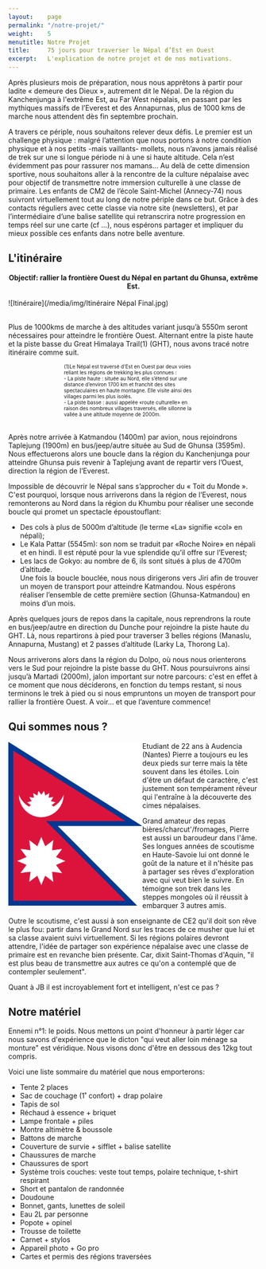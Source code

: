 ```yaml
---
layout:    page
permalink: "/notre-projet/"
weight:    5
menutitle: Notre Projet
title:     75 jours pour traverser le Népal d’Est en Ouest
excerpt:   L'explication de notre projet et de nos motivations.
---
```



Après plusieurs mois de préparation, nous nous apprêtons à partir pour ladite « demeure des Dieux », autrement dit le Népal. De la région du Kanchenjunga à l'extrême Est, au Far West népalais, en passant par les mythiques massifs de l’Everest et des Annapurnas, plus de 1000 kms de marche nous attendent dès fin septembre prochain. 

A travers ce périple, nous souhaitons relever deux défis. Le premier est un challenge physique : malgré l’attention que nous portons à notre condition physique et à nos petits -mais vaillants- mollets, nous n’avons jamais réalisé de trek sur une si longue période ni à une si haute altitude. Cela n’est évidemment pas pour rassurer nos mamans… Au delà de cette dimension sportive, nous souhaitons aller à la rencontre de la culture népalaise avec pour objectif de transmettre notre immersion culturelle à une classe de primaire. Les enfants de CM2 de l’école Saint-Michel (Annecy-74) nous suivront virtuellement tout au long de notre périple dans ce but. Grâce à des contacts réguliers avec cette classe via notre site (newsletters), et par l’intermédiaire d’une balise satellite qui retranscrira notre progression en temps réel sur une carte (cf …), nous espérons partager et impliquer du mieux possible ces enfants dans notre belle aventure.

## L'itinéraire

<center><B>Objectif: rallier la frontière Ouest du Népal en partant du Ghunsa, extrême Est.</B></center>
<br>
![Itinéraire](/media/img/Itinéraire Népal Final.jpg)

<br>Plus de 1000kms de marche à des altitudes variant jusqu’à 5550m seront nécessaires pour atteindre le frontière Ouest. Alternant entre la piste haute et la piste basse du Great Himalaya Trail(1) (GHT), nous avons tracé notre itinéraire comme suit.

<div style="width: 280px;font-size:10px; margin:auto;">(1)Le Népal est traversé d'Est en Ouest par deux voies reliant les régions de trekking les plus connues :<br/>
- La piste haute : située au Nord, elle s’étend sur une distance d’environ 1700 km et franchit des sites spectaculaires en haute montagne. Elle visite ainsi des villages parmi les plus isolés.<br/>
- La piste basse : aussi appelée «route culturelle» en raison des nombreux villages traversés, elle sillonne la vallée à une altitude moyenne de 2000m.</div>

<br>Après notre arrivée à Katmandou (1400m) par avion, nous rejoindrons Taplejung (1900m) en bus/jeep/autre située au Sud de Ghunsa (3595m). Nous effectuerons alors une boucle dans la région du Kanchenjunga pour atteindre Ghunsa puis revenir à Taplejung avant de repartir vers l’Ouest, direction la région de l’Everest.

Impossible de découvrir le Népal sans s’approcher du « Toit du Monde ». C'est pourquoi, lorsque nous arriverons dans la région de l’Everest, nous remonterons au Nord dans la région du Khumbu pour réaliser une seconde boucle qui promet un spectacle époustouflant:<br/>
- Des cols à plus de 5000m d’altitude (le terme «La» signifie «col» en népali);<br/>
- Le Kala Pattar (5545m): son nom se traduit par «Roche Noire» en népali et en hindi. Il est réputé pour la vue splendide qu’il offre sur l’Everest;<br/>
- Les lacs de Gokyo: au nombre de 6, ils sont situés à plus de 4700m d’altitude.<br/>
Une fois la boucle bouclée, nous nous dirigerons vers Jiri afin de trouver un moyen de transport pour atteindre Katmandou. Nous espérons réaliser l’ensemble de cette première section (Ghunsa-Katmandou) en moins d’un mois.

Après quelques jours de repos dans la capitale, nous reprendrons la route en bus/jeep/autre en direction du Dunche pour rejoindre la piste haute du GHT. Là, nous repartirons à pied pour traverser 3 belles régions (Manaslu, Annapurna, Mustang) et 2 passes d’altitude (Larky La, Thorong La).

Nous arriverons alors dans la région du Dolpo, où nous nous orienterons vers le Sud pour rejoindre la piste basse du GHT. Nous poursuivrons ainsi jusqu’à Martadi (2000m), jalon important sur notre parcours: c'est en effet à ce moment que nous déciderons, en fonction du temps restant, si nous terminons le trek à pied ou si nous empruntons un moyen de transport pour rallier la frontière Ouest. A voir… et que l’aventure commence!

## Qui sommes nous ?

<p><img src="/media/img/flag.png" alt="" width="270" align=left> Etudiant de 22 ans à Audencia (Nantes) Pierre a toujours eu les deux pieds sur terre mais la tête souvent dans les étoiles. Loin d'être un défaut de caractère, c'est justement son tempérament rêveur qui l'entraîne à la découverte des cimes népalaises.<br/>

Grand amateur des repas bières/charcut'/fromages, Pierre est aussi un baroudeur dans l'âme. Ses longues années de scoutisme en Haute-Savoie lui ont donné le goût de la nature et il n'hésite pas à partager ses rêves d'exploration avec qui veut bien le suivre. En témoigne son trek dans les steppes mongoles où il réussit à embarquer 3 autres amis.<br/>

Outre le scoutisme, c'est aussi à son enseignante de CE2 qu'il doit son rêve le plus fou: partir dans le Grand Nord sur les traces de ce musher que lui et sa classe avaient suivi virtuellement. Si les régions polaires devront attendre, l'idée de partager son expérience népalaise avec une classe de primaire est en revanche  bien présente. Car, dixit Saint-Thomas d'Aquin, "il est plus beau de transmettre aux autres ce qu'on a contemplé que de contempler seulement".<p/>

Quant à JB il est incroyablement fort et intelligent, n'est ce pas ?

## Notre matériel

Ennemi n°1: le poids. Nous mettons un point d'honneur à partir léger car nous savons d'expérience que le dicton "qui veut aller loin ménage sa monture" est véridique. Nous visons donc d'être en dessous des 12kg tout compris.

Voici une liste sommaire du matériel que nous emporterons:

- Tente 2 places
- Sac de couchage (1˚ confort) + drap polaire
- Tapis de sol
- Réchaud à essence + briquet
- Lampe frontale + piles
- Montre altimètre & boussole
- Battons de marche
- Couverture de survie + sifflet + balise satellite
- Chaussures de marche
- Chaussures de sport
- Système trois couches: veste tout temps, polaire technique, t-shirt respirant
- Short et pantalon de randonnée
- Doudoune
- Bonnet, gants, lunettes de soleil
- Eau 2L par personne
- Popote + opinel
- Trousse de toilette
- Carnet + stylos
- Appareil photo + Go pro
- Cartes et permis des régions traversées
